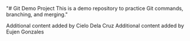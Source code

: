 "# Git Demo Project This is a demo repository to practice Git commands, branching, and merging."

Additional content added by Cielo Dela Cruz
Additional content added by Eujen Gonzales

